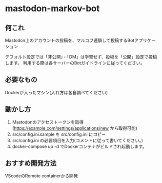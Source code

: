 # mastodon-markov-bot
## 何これ
Mastodon上のアカウントの投稿を、マルコフ連鎖して投稿するBotアプリケーション

デフォルト設定では「非公開」・「DM」は学習せず、投稿を「公開」設定で投稿します。 
利用する際は各サーバーのBotガイドラインに従ってください。
## 必要なもの
Dockerが入ったマシン(入れ方は各自調べてください)

## 動かし方 
1. Mastodonのアクセストークンを取得(https://example.com/settings/applications/new から取得可能)
2. src/config.ini.sample を src/config.ini にコピー
3. src/config.ini の必要項目を入力(コメントに従って書いてください。)
4. docker-compose up -d でDockerコンテナがビルドされ起動します。

## おすすめ開発方法
VScodeのRemote containerから開発
